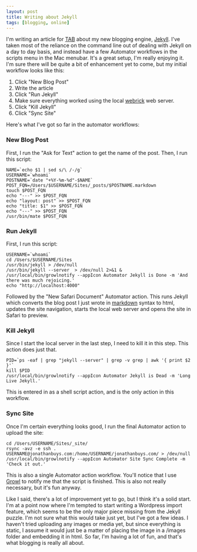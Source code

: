 ```yaml
--- 
layout: post 
title: Writing about Jekyll 
tags: [blogging, online] 
--- 
```


I'm writing an article for [TAB][1] about my new blogging engine, [Jekyll][2]. I've taken most of the reliance on the command line out of dealing with Jekyll on a day to day basis, and instead have a few Automator workflows in the scripts menu in the Mac menubar. It's a great setup, I'm really enjoying it. I'm sure there will be quite a bit of enhancement yet to come, but my initial workflow looks like this:

  1. Click "New Blog Post"
  2. Write the article
  3. Click "Run Jekyll"
  4. Make sure everything worked using the local [webrick][3] web server.
  5. Click "Kill Jekyll"
  6. Click "Sync Site"

Here's what I've got so far in the automator workflows:

### New Blog Post

First, I run the "Ask for Text" action to get the name of the post. Then, I run this script:

    
    NAME=`echo $1 | sed s/\ /-/g`
    USERNAME=`whoami`
    POSTNAME=`date "+%Y-%m-%d"-$NAME`
    POST_FQN=/Users/$USERNAME/Sites/_posts/$POSTNAME.markdown
    touch $POST_FQN
    echo "---" >> $POST_FQN
    echo "layout: post" >> $POST_FQN
    echo "title: $1" >> $POST_FQN
    echo "---" >> $POST_FQN
    /usr/bin/mate $POST_FQN
    

### Run Jekyll

First, I run this script:

    
    USERNAME=`whoami`
    cd /Users/$USERNAME/Sites
    /usr/bin/jekyll > /dev/null
    /usr/bin/jekyll --server  > /dev/null 2>&1 &
    /usr/local/bin/growlnotify --appIcon Automator Jekyll is Done -m 'And there was much rejoicing.'
    echo "http://localhost:4000"
    

Followed by the "New Safari Document" Automator action. This runs Jekyll which converts the blog post I just wrote in [markdown][4] syntax to html, updates the site navigation, starts the local web server and opens the site in Safari to preview.
  
### Kill Jekyll

Since I start the local server in the last step, I need to kill it in this step. This action does just that.

    
    PID=`ps -eaf | grep "jekyll --server" | grep -v grep | awk '{ print $2 }'`
    kill $PID
    /usr/local/bin/growlnotify --appIcon Automator Jekyll is Dead -m 'Long Live Jekyll.'
    

This is entered in as a shell script action, and is the only action in this workflow.
  
### Sync Site

Once I'm certain everything looks good, I run the final Automator action to upload the site: 
    
    cd /Users/USERNAME/Sites/_site/
    rsync -avz -e ssh . USERNAME@jonathanbuys.com:/home/USERNAME/jonathanbuys.com/ > /dev/null
    /usr/local/bin/growlnotify --appIcon Automator Site Sync Complete -m 'Check it out.'
    

This is also a single Automator action workflow. You'll notice that I use [Growl][5] to notify me that the script is finished. This is also not really necessary, but it's fun anyway.
  
Like I said, there's a lot of improvement yet to go, but I think it's a solid start. I'm at a point now where I'm tempted to start writing a Wordpress import feature, which seems to be the only major piece missing from the Jekyll puzzle. I'm not sure what this would take just yet, but I've got a few ideas.  I haven't tried uploading any images or media yet, but since everything is static, I assume it would just be a matter of placing the image in a /images folder and embedding it in html. So far, I'm having a lot of fun, and that's what blogging is really all about.  

[1]: http://theappleblog.com
[2]: http://jekyllrb.com/
[3]: http://www.webrick.org/
[4]: http://daringfireball.net/projects/markdown/
[5]: http://growl.info/
